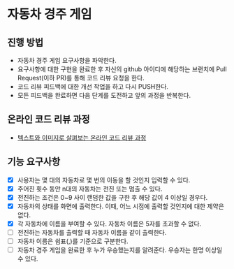 # 자동차 경주 게임
## 진행 방법
* 자동차 경주 게임 요구사항을 파악한다.
* 요구사항에 대한 구현을 완료한 후 자신의 github 아이디에 해당하는 브랜치에 Pull Request(이하 PR)를 통해 코드 리뷰 요청을 한다.
* 코드 리뷰 피드백에 대한 개선 작업을 하고 다시 PUSH한다.
* 모든 피드백을 완료하면 다음 단계를 도전하고 앞의 과정을 반복한다.

## 온라인 코드 리뷰 과정
* [텍스트와 이미지로 살펴보는 온라인 코드 리뷰 과정](https://github.com/next-step/nextstep-docs/tree/master/codereview)

## 기능 요구사항 
- [x] 사용자는 몇 대의 자동차로 몇 번의 이동을 할 것인지 입력할 수 있다.
- [x] 주어진 횟수 동안 n대의 자동차는 전진 또는 멈출 수 있다. 
- [x] 전진하는 조건은 0~9 사이 랜덤한 값을 구한 후 해당 값이 4 이상일 경우다. 
- [x] 자동차의 상태를 화면에 출력한다. 이때, 어느 시점에 출력할 것인지에 대한 제약은 없다. 
- [x] 각 자동차에 이름을 부여할 수 있다. 자동차 이름은 5자를 초과할 수 없다.
- [ ] 전진하는 자동차를 출력할 때 자동차 이름을 같이 출력한다.
- [ ] 자동차 이름은 쉼표(,)를 기준으로 구분한다.
- [ ] 자동차 경주 게임을 완료한 후 누가 우승했는지를 알려준다. 우승자는 한명 이상일 수 있다.